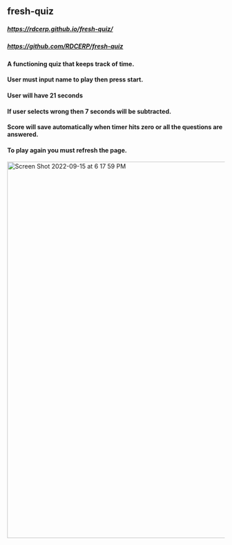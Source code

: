 ## fresh-quiz
##### https://rdcerp.github.io/fresh-quiz/
##### https://github.com/RDCERP/fresh-quiz

#### A functioning quiz that keeps track of time.
#### User must input name to play then press start.
#### User will have 21 seconds
#### If user selects wrong then 7 seconds will be subtracted.
#### Score will save automatically when timer hits zero or all the questions are answered.
#### To play again you must refresh the page.



<img width="872" alt="Screen Shot 2022-09-15 at 6 17 59 PM" src="https://user-images.githubusercontent.com/109607056/190525708-bdc51d49-0e09-4e1d-a997-f3c0e1157bea.png">
